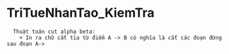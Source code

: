 # TriTueNhanTao_KiemTra
      Thuật toán cut alpha beta:
        + In ra chữ cắt tỉa từ điểm A -> B có nghĩa là cắt các đoạn đứng sau đoạn A->
        

